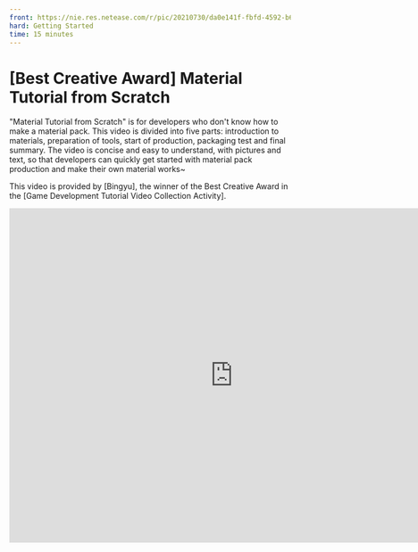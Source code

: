 ```yaml
--- 
front: https://nie.res.netease.com/r/pic/20210730/da0e141f-fbfd-4592-b6b4-b410f898f556.png 
hard: Getting Started 
time: 15 minutes 
--- 
```

# [Best Creative Award] Material Tutorial from Scratch 

"Material Tutorial from Scratch" is for developers who don't know how to make a material pack. This video is divided into five parts: introduction to materials, preparation of tools, start of production, packaging test and final summary. The video is concise and easy to understand, with pictures and text, so that developers can quickly get started with material pack production and make their own material works~ 

This video is provided by [Bingyu], the winner of the Best Creative Award in the [Game Development Tutorial Video Collection Activity]. 

<center><embed src="https://cc.163.com/act/m/daily/iframeplayer/?id=601bfe3fd70f81a0e3c911a0
    " height="600" width="800"/></center>